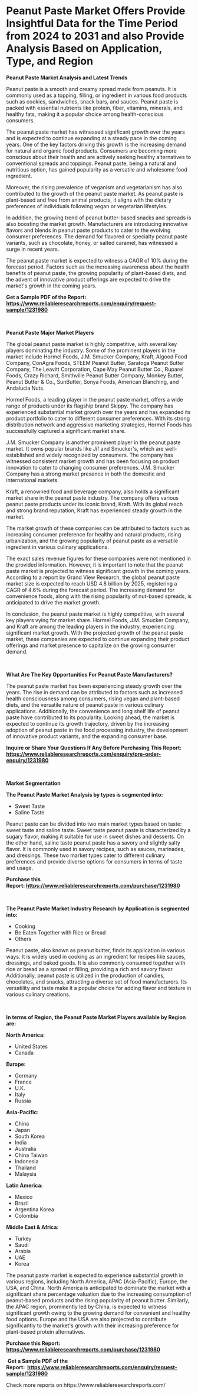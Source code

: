 <p><h1>Peanut Paste Market Offers Provide Insightful Data for the Time Period from 2024 to 2031 and also Provide Analysis Based on Application, Type, and Region</h1></p><p><strong>Peanut Paste Market Analysis and Latest Trends</strong></p>
<p><p>Peanut paste is a smooth and creamy spread made from peanuts. It is commonly used as a topping, filling, or ingredient in various food products such as cookies, sandwiches, snack bars, and sauces. Peanut paste is packed with essential nutrients like protein, fiber, vitamins, minerals, and healthy fats, making it a popular choice among health-conscious consumers.</p><p>The peanut paste market has witnessed significant growth over the years and is expected to continue expanding at a steady pace in the coming years. One of the key factors driving this growth is the increasing demand for natural and organic food products. Consumers are becoming more conscious about their health and are actively seeking healthy alternatives to conventional spreads and toppings. Peanut paste, being a natural and nutritious option, has gained popularity as a versatile and wholesome food ingredient.</p><p>Moreover, the rising prevalence of veganism and vegetarianism has also contributed to the growth of the peanut paste market. As peanut paste is plant-based and free from animal products, it aligns with the dietary preferences of individuals following vegan or vegetarian lifestyles.</p><p>In addition, the growing trend of peanut butter-based snacks and spreads is also boosting the market growth. Manufacturers are introducing innovative flavors and blends in peanut paste products to cater to the evolving consumer preferences. The demand for flavored or specialty peanut paste variants, such as chocolate, honey, or salted caramel, has witnessed a surge in recent years.</p><p>The peanut paste market is expected to witness a CAGR of 10% during the forecast period. Factors such as the increasing awareness about the health benefits of peanut paste, the growing popularity of plant-based diets, and the advent of innovative product offerings are expected to drive the market's growth in the coming years.</p></p>
<p><strong>Get a Sample PDF of the Report:&nbsp; <a href="https://www.reliableresearchreports.com/enquiry/request-sample/1231980">https://www.reliableresearchreports.com/enquiry/request-sample/1231980</a></strong></p>
<p>&nbsp;</p>
<p><strong>Peanut Paste Major Market Players</strong></p>
<p><p>The global peanut paste market is highly competitive, with several key players dominating the industry. Some of the prominent players in the market include Hormel Foods, J.M. Smucker Company, Kraft, Algood Food Company, ConAgra Foods, STEEM Peanut Butter, Saratoga Peanut Butter Company, The Leavitt Corporation, Cape May Peanut Butter Co., Ruparel Foods, Crazy Richard, Smithville Peanut Butter Company, Monkey Butter, Peanut Butter & Co., SunButter, Sonya Foods, American Blanching, and Andalucia Nuts.</p><p>Hormel Foods, a leading player in the peanut paste market, offers a wide range of products under its flagship brand Skippy. The company has experienced substantial market growth over the years and has expanded its product portfolio to cater to different consumer preferences. With its strong distribution network and aggressive marketing strategies, Hormel Foods has successfully captured a significant market share.</p><p>J.M. Smucker Company is another prominent player in the peanut paste market. It owns popular brands like Jif and Smucker's, which are well-established and widely recognized by consumers. The company has witnessed consistent market growth and has been focusing on product innovation to cater to changing consumer preferences. J.M. Smucker Company has a strong market presence in both the domestic and international markets.</p><p>Kraft, a renowned food and beverage company, also holds a significant market share in the peanut paste industry. The company offers various peanut paste products under its iconic brand, Kraft. With its global reach and strong brand reputation, Kraft has experienced steady growth in the market.</p><p>The market growth of these companies can be attributed to factors such as increasing consumer preference for healthy and natural products, rising urbanization, and the growing popularity of peanut paste as a versatile ingredient in various culinary applications.</p><p>The exact sales revenue figures for these companies were not mentioned in the provided information. However, it is important to note that the peanut paste market is projected to witness significant growth in the coming years. According to a report by Grand View Research, the global peanut paste market size is expected to reach USD 4.8 billion by 2025, registering a CAGR of 4.6% during the forecast period. The increasing demand for convenience foods, along with the rising popularity of nut-based spreads, is anticipated to drive the market growth.</p><p>In conclusion, the peanut paste market is highly competitive, with several key players vying for market share. Hormel Foods, J.M. Smucker Company, and Kraft are among the leading players in the industry, experiencing significant market growth. With the projected growth of the peanut paste market, these companies are expected to continue expanding their product offerings and market presence to capitalize on the growing consumer demand.</p></p>
<p>&nbsp;</p>
<p><strong>What Are The Key Opportunities For Peanut Paste Manufacturers?</strong></p>
<p><p>The peanut paste market has been experiencing steady growth over the years. The rise in demand can be attributed to factors such as increased health consciousness among consumers, rising vegan and plant-based diets, and the versatile nature of peanut paste in various culinary applications. Additionally, the convenience and long shelf life of peanut paste have contributed to its popularity. Looking ahead, the market is expected to continue its growth trajectory, driven by the increasing adoption of peanut paste in the food processing industry, the development of innovative product variants, and the expanding consumer base.</p></p>
<p><strong>Inquire or Share Your Questions If Any Before Purchasing This Report: <a href="https://www.reliableresearchreports.com/enquiry/pre-order-enquiry/1231980">https://www.reliableresearchreports.com/enquiry/pre-order-enquiry/1231980</a></strong></p>
<p>&nbsp;</p>
<p><strong>Market Segmentation</strong></p>
<p><strong>The Peanut Paste Market Analysis by types is segmented into:</strong></p>
<p><ul><li>Sweet Taste</li><li>Saline Taste</li></ul></p>
<p><p>Peanut paste can be divided into two main market types based on taste: sweet taste and saline taste. Sweet taste peanut paste is characterized by a sugary flavor, making it suitable for use in sweet dishes and desserts. On the other hand, saline taste peanut paste has a savory and slightly salty flavor. It is commonly used in savory recipes, such as sauces, marinades, and dressings. These two market types cater to different culinary preferences and provide diverse options for consumers in terms of taste and usage.</p></p>
<p><strong>Purchase this Report:&nbsp;<a href="https://www.reliableresearchreports.com/purchase/1231980">https://www.reliableresearchreports.com/purchase/1231980</a></strong></p>
<p>&nbsp;</p>
<p><strong>The Peanut Paste Market Industry Research by Application is segmented into:</strong></p>
<p><ul><li>Cooking</li><li>Be Eaten Together with Rice or Bread</li><li>Others</li></ul></p>
<p><p>Peanut paste, also known as peanut butter, finds its application in various ways. It is widely used in cooking as an ingredient for recipes like sauces, dressings, and baked goods. It is also commonly consumed together with rice or bread as a spread or filling, providing a rich and savory flavor. Additionally, peanut paste is utilized in the production of candies, chocolates, and snacks, attracting a diverse set of food manufacturers. Its versatility and taste make it a popular choice for adding flavor and texture in various culinary creations.</p></p>
<p>&nbsp;</p>
<p><strong>In terms of Region, the Peanut Paste Market Players available by Region are:</strong></p>
<p>
    <p> <strong> North America: </strong>
        <ul>
            <li>United States</li>
            <li>Canada</li>
        </ul>
        </p> 
    <p> <strong> Europe: </strong>
        <ul>
            <li>Germany</li>
            <li>France</li>
            <li>U.K.</li>
            <li>Italy</li>
            <li>Russia</li>
        </ul>
        </p> 
    <p> <strong> Asia-Pacific: </strong>
        <ul>
            <li>China</li>
            <li>Japan</li>
            <li>South Korea</li>
            <li>India</li>
            <li>Australia</li>
            <li>China Taiwan</li>
            <li>Indonesia</li>
            <li>Thailand</li>
            <li>Malaysia</li>
        </ul>
        </p> 
    <p> <strong> Latin America: </strong>
        <ul>
            <li>Mexico</li>
            <li>Brazil</li>
            <li>Argentina Korea</li>
            <li>Colombia</li>
        </ul>
        </p> 
    <p> <strong> Middle East & Africa: </strong>
        <ul>
            <li>Turkey</li>
            <li>Saudi</li>
            <li>Arabia</li>
            <li>UAE</li>
            <li>Korea</li>
        </ul>
    </p>
    </p>
<p><p>The peanut paste market is expected to experience substantial growth in various regions, including North America, APAC (Asia-Pacific), Europe, the USA, and China. North America is anticipated to dominate the market with a significant share percentage valuation due to the increasing consumption of peanut-based products and the rising popularity of peanut butter. Similarly, the APAC region, prominently led by China, is expected to witness significant growth owing to the growing demand for convenient and healthy food options. Europe and the USA are also projected to contribute significantly to the market's growth with their increasing preference for plant-based protein alternatives.</p></p>
<p><strong>Purchase this Report: <a href="https://www.reliableresearchreports.com/purchase/1231980">https://www.reliableresearchreports.com/purchase/1231980</a></strong></p>
<p>&nbsp;<strong>Get a Sample PDF of the Report:&nbsp;&nbsp;<a href="https://www.reliableresearchreports.com/enquiry/request-sample/1231980">https://www.reliableresearchreports.com/enquiry/request-sample/1231980</a></strong></p>
<p><strong></strong></p>
<p>Check more reports on https://www.reliableresearchreports.com/</p>